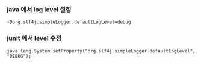 ### java 에서 log level 설정
    -Dorg.slf4j.simpleLogger.defaultLogLevel=debug

### junit 에서 level 수정
    java.lang.System.setProperty("org.slf4j.simpleLogger.defaultLogLevel", "DEBUG");